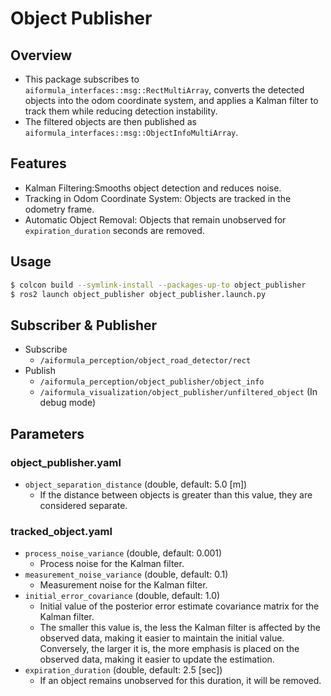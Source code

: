 # Object Publisher

## Overview
- This package subscribes to `aiformula_interfaces::msg::RectMultiArray`, converts the detected objects into the odom coordinate system, and applies a Kalman filter to track them while reducing detection instability.
- The filtered objects are then published as `aiformula_interfaces::msg::ObjectInfoMultiArray`.

## Features
- Kalman Filtering:Smooths object detection and reduces noise.
- Tracking in Odom Coordinate System: Objects are tracked in the odometry frame.
- Automatic Object Removal: Objects that remain unobserved for `expiration_duration` seconds are removed.

## Usage
```sh
$ colcon build --symlink-install --packages-up-to object_publisher
$ ros2 launch object_publisher object_publisher.launch.py
```

## Subscriber & Publisher
- Subscribe
    - `/aiformula_perception/object_road_detector/rect`
- Publish
    - `/aiformula_perception/object_publisher/object_info`
    - `/aiformula_visualization/object_publisher/unfiltered_object` (In debug mode)

## Parameters
### object_publisher.yaml
- `object_separation_distance` (double, default: 5.0 [m])
    - If the distance between objects is greater than this value, they are considered separate.

### tracked_object.yaml
- `process_noise_variance` (double, default: 0.001)
    - Process noise for the Kalman filter.
- `measurement_noise_variance` (double, default: 0.1)
    - Measurement noise for the Kalman filter.
- `initial_error_covariance` (double, default: 1.0)
    - Initial value of the posterior error estimate covariance matrix for the Kalman filter.
    - The smaller this value is, the less the Kalman filter is affected by the observed data, making it easier to maintain the initial value. Conversely, the larger it is, the more emphasis is placed on the observed data, making it easier to update the estimation.
- `expiration_duration` (double, default: 2.5 [sec])
    - If an object remains unobserved for this duration, it will be removed.
